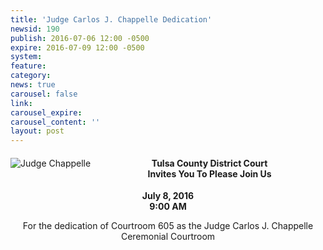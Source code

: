```yaml
---
title: 'Judge Carlos J. Chappelle Dedication'
newsid: 190
publish: 2016-07-06 12:00 -0500
expire: 2016-07-09 12:00 -0500
system: 
feature: 
category: 
news: true
carousel: false
link: 
carousel_expire: 
carousel_content: ''
layout: post
---
```

<div style="text-align: center;">
<p style="float: left; margin: 0 5px 5px 0; max-width: 500px;"><img src="http://www.oscn.net/images/judges/CarlosChappelle.jpg" alt="Judge Chappelle"></p>
<h4>Tulsa County District Court <br>Invites You To Please Join Us</h4>
<p><b>July 8, 2016<br>
9:00 AM</b></p>
<p>For the dedication of Courtroom 605 as the Judge Carlos J. Chappelle Ceremonial Courtroom</p>
</div>
